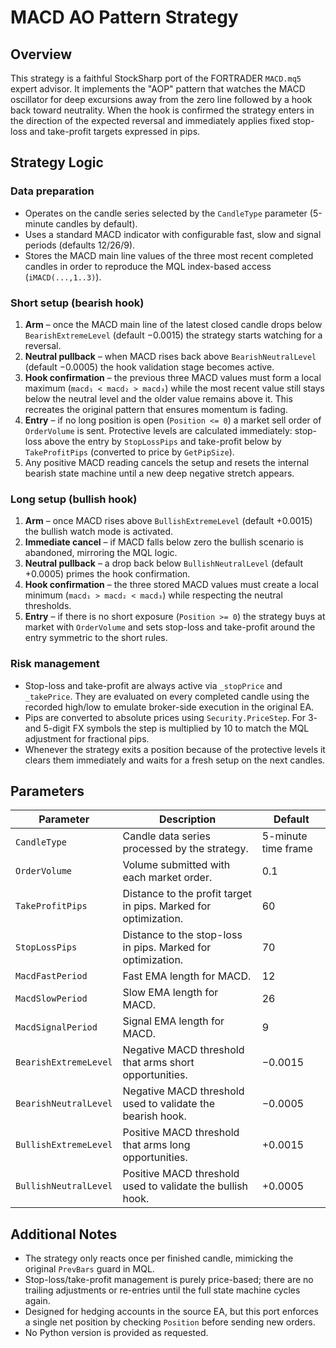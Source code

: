 # MACD AO Pattern Strategy

## Overview
This strategy is a faithful StockSharp port of the FORTRADER `MACD.mq5` expert advisor. It implements the "AOP" pattern that watches the MACD oscillator for deep excursions away from the zero line followed by a hook back toward neutrality. When the hook is confirmed the strategy enters in the direction of the expected reversal and immediately applies fixed stop-loss and take-profit targets expressed in pips.

## Strategy Logic
### Data preparation
- Operates on the candle series selected by the `CandleType` parameter (5-minute candles by default).
- Uses a standard MACD indicator with configurable fast, slow and signal periods (defaults 12/26/9).
- Stores the MACD main line values of the three most recent completed candles in order to reproduce the MQL index-based access (`iMACD(...,1..3)`).

### Short setup (bearish hook)
1. **Arm** – once the MACD main line of the latest closed candle drops below `BearishExtremeLevel` (default −0.0015) the strategy starts watching for a reversal.
2. **Neutral pullback** – when MACD rises back above `BearishNeutralLevel` (default −0.0005) the hook validation stage becomes active.
3. **Hook confirmation** – the previous three MACD values must form a local maximum (`macd₁ < macd₂ > macd₃`) while the most recent value still stays below the neutral level and the older value remains above it. This recreates the original pattern that ensures momentum is fading.
4. **Entry** – if no long position is open (`Position <= 0`) a market sell order of `OrderVolume` is sent. Protective levels are calculated immediately: stop-loss above the entry by `StopLossPips` and take-profit below by `TakeProfitPips` (converted to price by `GetPipSize`).
5. Any positive MACD reading cancels the setup and resets the internal bearish state machine until a new deep negative stretch appears.

### Long setup (bullish hook)
1. **Arm** – once MACD rises above `BullishExtremeLevel` (default +0.0015) the bullish watch mode is activated.
2. **Immediate cancel** – if MACD falls below zero the bullish scenario is abandoned, mirroring the MQL logic.
3. **Neutral pullback** – a drop back below `BullishNeutralLevel` (default +0.0005) primes the hook confirmation.
4. **Hook confirmation** – the three stored MACD values must create a local minimum (`macd₁ > macd₂ < macd₃`) while respecting the neutral thresholds.
5. **Entry** – if there is no short exposure (`Position >= 0`) the strategy buys at market with `OrderVolume` and sets stop-loss and take-profit around the entry symmetric to the short rules.

### Risk management
- Stop-loss and take-profit are always active via `_stopPrice` and `_takePrice`. They are evaluated on every completed candle using the recorded high/low to emulate broker-side execution in the original EA.
- Pips are converted to absolute prices using `Security.PriceStep`. For 3- and 5-digit FX symbols the step is multiplied by 10 to match the MQL adjustment for fractional pips.
- Whenever the strategy exits a position because of the protective levels it clears them immediately and waits for a fresh setup on the next candles.

## Parameters
| Parameter | Description | Default |
|-----------|-------------|---------|
| `CandleType` | Candle data series processed by the strategy. | 5-minute time frame |
| `OrderVolume` | Volume submitted with each market order. | 0.1 |
| `TakeProfitPips` | Distance to the profit target in pips. Marked for optimization. | 60 |
| `StopLossPips` | Distance to the stop-loss in pips. Marked for optimization. | 70 |
| `MacdFastPeriod` | Fast EMA length for MACD. | 12 |
| `MacdSlowPeriod` | Slow EMA length for MACD. | 26 |
| `MacdSignalPeriod` | Signal EMA length for MACD. | 9 |
| `BearishExtremeLevel` | Negative MACD threshold that arms short opportunities. | −0.0015 |
| `BearishNeutralLevel` | Negative MACD threshold used to validate the bearish hook. | −0.0005 |
| `BullishExtremeLevel` | Positive MACD threshold that arms long opportunities. | +0.0015 |
| `BullishNeutralLevel` | Positive MACD threshold used to validate the bullish hook. | +0.0005 |

## Additional Notes
- The strategy only reacts once per finished candle, mimicking the original `PrevBars` guard in MQL.
- Stop-loss/take-profit management is purely price-based; there are no trailing adjustments or re-entries until the full state machine cycles again.
- Designed for hedging accounts in the source EA, but this port enforces a single net position by checking `Position` before sending new orders.
- No Python version is provided as requested.
